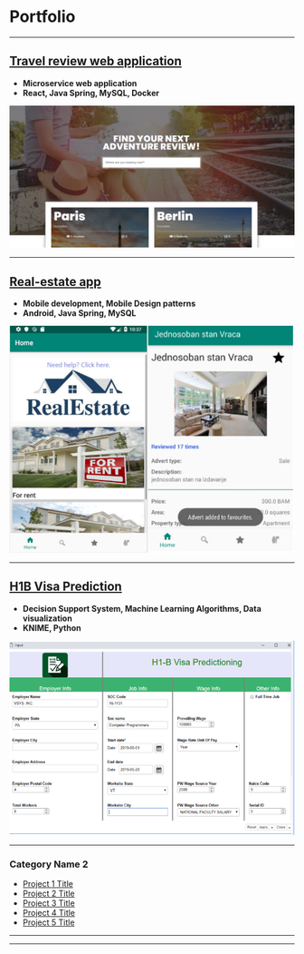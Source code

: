 # Portfolio

---

## [Travel review web application](/sample_page)
- **Microservice web application**
- **React, Java Spring, MySQL, Docker**
<img src="images/front_travel_review.PNG"/>

---
## [Real-estate app]()
- **Mobile development, Mobile Design patterns**
- **Android, Java Spring, MySQL**
<img src="images/real_estate_combined.jpg"/>


---
## [H1B Visa Prediction](http://example.com/)
- **Decision Support System, Machine Learning Algorithms, Data visualization**
- **KNIME, Python**
<img src="images/h1B.PNG"/>

---

### Category Name 2

- [Project 1 Title](http://example.com/)
- [Project 2 Title](http://example.com/)
- [Project 3 Title](http://example.com/)
- [Project 4 Title](http://example.com/)
- [Project 5 Title](http://example.com/)

---




---

